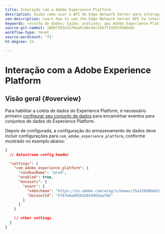 ```yaml
---
title: Interação com a Adobe Experience Platform
description: Saiba como usar a API do Edge Network Server para interagir com o Adobe Experience Platform
seo-description: Learn how to use the Edge Network Server API to interact with Adobe Experience Platform
keywords: recolha de dados; Saída; análises; api Adobe Experience Platform Edge Network; aep
source-git-commit: 1880f391b3276aa61d0c94c1567f2dd555b66edc
workflow-type: tm+mt
source-wordcount: '71'
ht-degree: 1%

---
```



# Interação com a Adobe Experience Platform

## Visão geral {#overview}

Para habilitar a coleta de dados do Experience Platform, é necessário primeiro [configurar seu conjunto de dados](../edge/fundamentals/datastreams.md) para encaminhar eventos para conjuntos de dados do Experience Platform.

Depois de configurada, a configuração do armazenamento de dados deve incluir configurações para `com_adobe_experience_platform`, conforme mostrado no exemplo abaixo:


```json
{
  // datastream config header

  "settings": {
    "com_adobe_experience_platform": {
      "sandboxName": "prod",
      "enabled": true,
      "datasets": {
        "event": {
          "xdmSchema": "https://ns.adobe.com/atag/schemas/35a31609b6d3242736751df469ade031",
          "datasetId": "5f67e6ad9501b0194b5aafb6"
        }
      }
    }

    // other settings
  }
}
```
